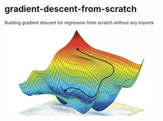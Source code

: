 # gradient-descent-from-scratch
Building gradient descent for regression from scratch without any imports

<img src="./assets/grad-descent.png" alt="Gradient descent visualized">
